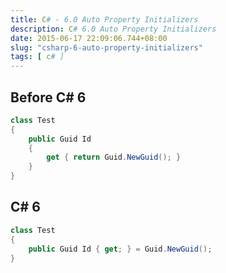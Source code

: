 ```yaml
---
title: C# - 6.0 Auto Property Initializers
description: C# 6.0 Auto Property Initializers
date: 2015-06-17 22:09:06.744+08:00
slug: "csharp-6-auto-property-initializers"
tags: [ c# ]
---
```


## Before C# 6

```csharp
class Test  
{
    public Guid Id
    {
        get { return Guid.NewGuid(); }
    }
}
```

## C# 6

```csharp
class Test  
{
    public Guid Id { get; } = Guid.NewGuid();
}
```